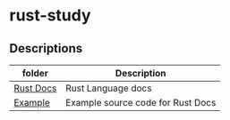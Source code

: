 # rust-study

## Descriptions

| folder | Description |
| ---- | --- |
| [Rust Docs](./docs) | Rust Language docs |
| [Example](./src) | Example source code for Rust Docs|
